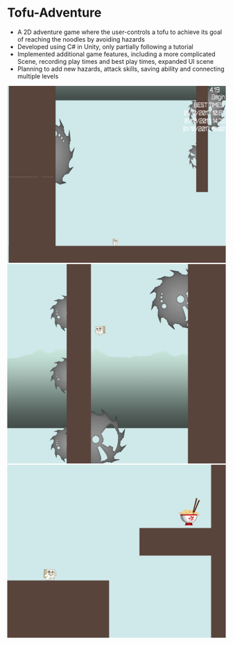 # Tofu-Adventure
* A 2D adventure game where the user-controls a tofu to achieve its goal of reaching the noodles by avoiding hazards
* Developed using C# in Unity, only partially following a tutorial
* Implemented additional game features, including a more complicated Scene, recording play times and best play times, expanded UI scene
* Planning to add new hazards, attack skills, saving ability and connecting multiple levels

![1](tofu.jpeg)
![2](tofu2.png)
![3](tofu3.png)
